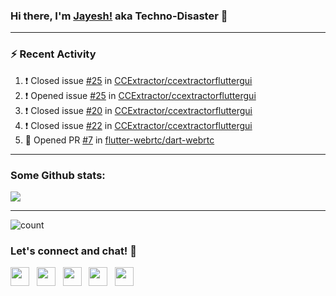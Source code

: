 ### Hi there, I'm [Jayesh!](https://technodisaster.com) aka Techno-Disaster 👋


---

### :zap: Recent Activity

<!--START_SECTION:activity-->
1. ❗️ Closed issue [#25](https://github.com//CCExtractor/ccextractorfluttergui/issues/25) in [CCExtractor/ccextractorfluttergui](https://github.com//CCExtractor/ccextractorfluttergui)
2. ❗️ Opened issue [#25](https://github.com//CCExtractor/ccextractorfluttergui/issues/25) in [CCExtractor/ccextractorfluttergui](https://github.com//CCExtractor/ccextractorfluttergui)
3. ❗️ Closed issue [#20](https://github.com//CCExtractor/ccextractorfluttergui/issues/20) in [CCExtractor/ccextractorfluttergui](https://github.com//CCExtractor/ccextractorfluttergui)
4. ❗️ Closed issue [#22](https://github.com//CCExtractor/ccextractorfluttergui/issues/22) in [CCExtractor/ccextractorfluttergui](https://github.com//CCExtractor/ccextractorfluttergui)
5. 💪 Opened PR [#7](https://github.com//flutter-webrtc/dart-webrtc/pull/7) in [flutter-webrtc/dart-webrtc](https://github.com//flutter-webrtc/dart-webrtc)
<!--END_SECTION:activity-->

---

### Some Github stats:

<a href="https://github.com/anuraghazra/github-readme-stats">
  <img align="center" src="https://github-readme-stats.vercel.app/api?username=Techno-Disaster&include_all_commits=false&count_private=true&show_icons=true&icon_color=f3437a&bg_color=30,f2ffe6,e6ffff" />
</a>

---

![count](https://komarev.com/ghpvc/?username=Techno-Disaster)


### Let's connect and chat! :incoming_envelope:

<p>
 <a href="https://gitlab.com/Techno-Disaster"><img height="30" src="https://img.shields.io/badge/gitlab-FCA121.svg??&style=for-the-badge&logo=gitlab"></a>&nbsp;&nbsp;
<a href="https://twitter.com/techno_disaster"><img height="30" src="https://img.shields.io/badge/twitter-%231DA1F2.svg?&style=for-the-badge&logo=twitter&logoColor=white"></a>&nbsp;&nbsp;
<a href="mailto:nirvejayesh@gmail.com"><img height="30" src="https://img.shields.io/badge/gmail-c14438?&style=for-the-badge&logo=gmail&logoColor=white"></a>&nbsp;&nbsp;
<a href="https://t.me/techno_disaster"><img height="30" src="https://img.shields.io/badge/telegram-blue?&style=for-the-badge&logo=telegram&logoColor=white" /></a>&nbsp;&nbsp;
<a href="https://www.linkedin.com/in/techno-disaster/"><img height="30" src="https://img.shields.io/badge/linkedin-blue.svg?&style=for-the-badge&logo=linkedin&logoColor=white"></a>&nbsp;&nbsp;

</p>
